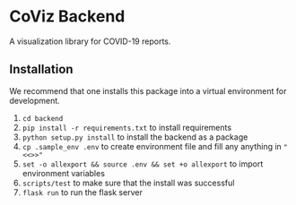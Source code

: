 # CoViz Backend

A visualization library for COVID-19 reports.

## Installation

We recommend that one installs this package into a virtual environment for development.

1. `cd backend`
1. `pip install -r requirements.txt` to install requirements
1. `python setup.py install` to install the backend as a package
1. `cp .sample_env .env` to create environment file and fill any anything in `"<<>>"`
1. `set -o allexport && source .env && set +o allexport` to import environment variables
1. `scripts/test` to make sure that the install was successful
1. `flask run` to run the flask server
